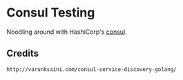 # Consul Testing

Noodling around with HashiCorp's [consul](https://www.consul.io/).

## Credits

    http://varunksaini.com/consul-service-discovery-golang/
